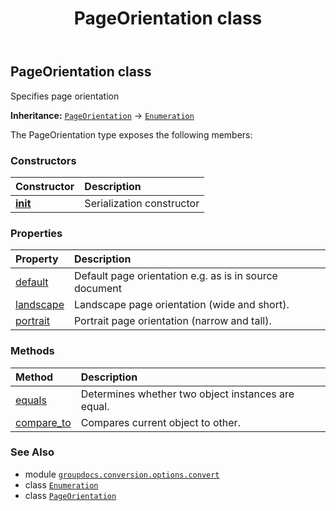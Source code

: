 ﻿---
title: PageOrientation class
second_title: GroupDocs.Conversion for Python via .NET API References
description: 
type: docs
weight: 280
url: /python-net/groupdocs.conversion.options.convert/pageorientation/
is_root: false
---

## PageOrientation class

Specifies page orientation



**Inheritance:** [`PageOrientation`](/conversion/python-net/groupdocs.conversion.options.convert/pageorientation) → 
[`Enumeration`](/conversion/python-net/groupdocs.conversion.contracts/enumeration)



The PageOrientation type exposes the following members:

### Constructors
| Constructor | Description |
| :- | :- |
| [__init__](/conversion/python-net/groupdocs.conversion.options.convert/pageorientation/__init__/#) | Serialization constructor |


### Properties
| Property | Description |
| :- | :- |
| [default](/conversion/python-net/groupdocs.conversion.options.convert/pageorientation/default) | Default page orientation e.g. as is in source document |
| [landscape](/conversion/python-net/groupdocs.conversion.options.convert/pageorientation/landscape) | Landscape page orientation (wide and short). |
| [portrait](/conversion/python-net/groupdocs.conversion.options.convert/pageorientation/portrait) | Portrait page orientation (narrow and tall). |


### Methods
| Method | Description |
| :- | :- |
| [equals](/conversion/python-net/groupdocs.conversion.options.convert/pageorientation/equals/#groupdocs.conversion.contracts.Enumeration) | Determines whether two object instances are equal. |
| [compare_to](/conversion/python-net/groupdocs.conversion.options.convert/pageorientation/compare_to/#any) | Compares current object to other. |



### See Also
* module [`groupdocs.conversion.options.convert`](..)
* class [`Enumeration`](/conversion/python-net/groupdocs.conversion.contracts/enumeration)
* class [`PageOrientation`](/conversion/python-net/groupdocs.conversion.options.convert/pageorientation)
